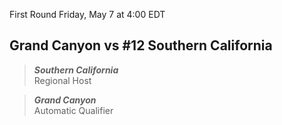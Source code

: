 First Round
Friday, May 7 at 4:00 EDT
## Grand Canyon vs #12 Southern California

> ***Southern California***  
> Regional Host

> ***Grand Canyon***  
> Automatic Qualifier